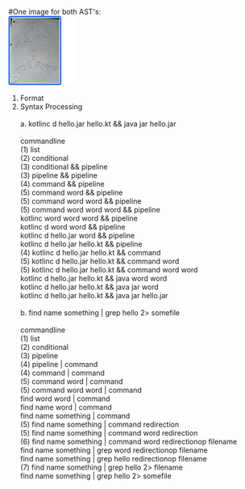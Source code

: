 #One image for both AST's: <br>
![GitHub Logo](https://github.com/lipseyj/CSCI_320/blob/main/Assignment6.png)
1. Format
2. Syntax Processing <br><br>
  a. kotlinc d hello.jar hello.kt && java jar hello.jar <br><br>
    commandline <br>
  (1) list <br>
  (2) conditional <br>
  (3) conditional && pipeline <br>
  (3) pipeline && pipeline <br>
  (4) command && pipeline <br>
  (5) command word && pipeline <br>
  (5) command word word && pipeline <br>
  (5) command word word word && pipeline <br>
    kotlinc word word word && pipeline <br>
    kotlinc d word word && pipeline <br>
    kotlinc d hello.jar word && pipeline <br>
    kotlinc d hello.jar hello.kt && pipeline <br>
  (4) kotlinc d hello.jar hello.kt && command <br>
  (5) kotlinc d hello.jar hello.kt && command word <br>
  (5) kotlinc d hello.jar hello.kt && command word word <br>
    kotlinc d hello.jar hello.kt && java word word <br>
    kotlinc d hello.jar hello.kt && java jar word <br>
    kotlinc d hello.jar hello.kt && java jar hello.jar <br><br>
  b. find name something | grep hello 2> somefile <br><br>
    commandline <br>
  (1) list <br>
  (2) conditional <br>
  (3) pipeline <br>
  (4) pipeline | command <br>
  (4) command | command <br>
  (5) command word | command <br>
  (5) command word word | command <br>
    find word word | command <br>
    find name word | command <br>
    find name something | command <br>
  (5) find name something | command redirection <br>
  (5) find name something | command word redirection <br>
  (6) find name something | command word redirectionop filename <br>
    find name something | grep word redirectionop filename <br>
    find name something | grep hello redirectionop filename <br>
  (7) find name something | grep hello 2> filename <br>
    find name something | grep hello 2> somefile
